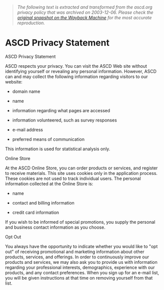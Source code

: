 > *The following text is extracted and transformed from the ascd.org privacy policy that was archived on 2003-12-06. Please check the [original snapshot on the Wayback Machine](https://web.archive.org/web/20031206085237id_/http%3A//www.ascd.org/cms/index.cfm%3FTheViewID%3D374) for the most accurate reproduction.*

# ASCD Privacy Statement

ASCD Privacy Statement

ASCD respects your privacy. You can visit the ASCD Web site without identifying yourself or revealing any personal information. However, ASCD can and may collect the following information regarding visitors to our website:

  * domain name

  * name

  * information regarding what pages are accessed

  * information volunteered, such as survey responses

  * e-mail address

  * preferred means of communication




This information is used for statistical analysis only.

Online Store

At the ASCD Online Store, you can order products or services, and register to receive materials. This site uses cookies only in the application process. These cookies are not used to track individual users. The personal information collected at the Online Store is:

  * name

  * contact and billing information

  * credit card information




If you wish to be informed of special promotions, you supply the personal and business contact information as you choose.

Opt Out

You always have the opportunity to indicate whether you would like to "opt out" of receiving promotional and marketing information about other products, services, and offerings. In order to continuously improve our products and services, we may also ask you to provide us with information regarding your professional interests, demographics, experience with our products, and any contact preferences. When you sign up for an e-mail list, you will be given instructions at that time on removing yourself from that list.
